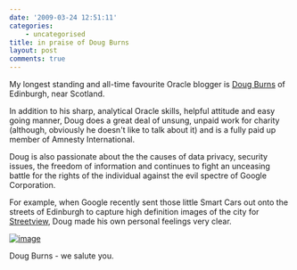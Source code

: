 ```yaml
---
date: '2009-03-24 12:51:11'
categories:
    - uncategorised
title: in praise of Doug Burns
layout: post
comments: true
---
```

My longest standing and all-time favourite Oracle blogger is [Doug
Burns](http://oracledoug.com/serendipity/) of Edinburgh, near Scotland.

In addition to his sharp, analytical Oracle skills, helpful attitude and
easy going manner, Doug does a great deal of unsung, unpaid work for
charity (although, obviously he doesn't like to talk about it) and is a
fully paid up member of Amnesty International.

Doug is also passionate about the the causes of data privacy, security
issues, the freedom of information and continues to fight an unceasing
battle for the rights of the individual against the evil spectre of
Google Corporation.

For example, when Google recently sent those little Smart Cars out onto
the streets of Edinburgh to capture high definition images of the city
for
[Streetview](http://googlesightseeing.com/maps?p=&c=&t=h&hl=en&ll=55.945818,-3.205508&z=17&layer=c&cbll=55.945732,-3.205471&cbp=12,268.1410328885411,,1,12.325581395348838),
Doug made his own personal feelings very clear.

  [![image](http://lh5.ggpht.com/_l2uGy1RGCiE/ScjTp69JS-I/AAAAAAAABAs/WRmEAmFBG8Q/s400/Doug.PNG)](http://picasaweb.google.com/lh/photo/M92tBQY_ksTveS4u7K2fRg?feat=embedwebsite)

Doug Burns - we salute you.
